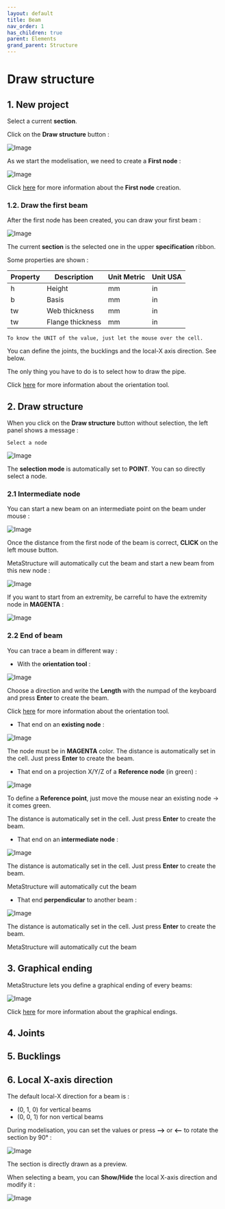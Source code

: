 ```yaml
---
layout: default
title: Beam
nav_order: 1
has_children: true
parent: Elements
grand_parent: Structure
---
```


# Draw structure

## 1. New project

Select a current **section**.

Click on the **Draw structure** button :

![Image](../../../Images/Structure9.jpg)

As we start the modelisation, we need to create a **First node** :

![Image](../../../Images/Node9.jpg)

Click [here](https://documentation.metapiping.com/Structure/Elements/Node.html) for more information about the **First node** creation.

### 1.2. Draw the first beam

After the first node has been created, you can draw your first beam :

![Image](../../../Images/Beam12.jpg)

The current **section** is the selected one in the upper **specification** ribbon.

Some properties are shown :

| Property | Description | Unit Metric | Unit USA |
| -------- | ----------- | ---- | ---- |
| h | Height | mm | in |
| b | Basis | mm | in |
| tw | Web thickness | mm | in |
| tw | Flange thickness | mm | in |

    To know the UNIT of the value, just let the mouse over the cell. 

You can define the joints, the bucklings and the local-X axis direction. See below.

The only thing you have to do is to select how to draw the pipe.

Click [here](https://documentation.metapiping.com/Design/Elements/Orientation.html) for more information about the orientation tool.


## 2. Draw structure

When you click on the **Draw structure** button without selection, the left panel shows a message :

    Select a node

![Image](../../../Images/Beam13.jpg)

The **selection mode** is automatically set to **POINT**. You can so directly select a node.

### 2.1 Intermediate node

You can start a new beam on an intermediate point on the beam under mouse :

![Image](../../../Images/Beam14.jpg)

Once the distance from the first node of the beam is correct, **CLICK** on the left mouse button.

MetaStructure will automatically cut the beam and start a new beam from this new node :

![Image](../../../Images/Beam16.jpg)

If you want to start from an extremity, be carreful to have the extremity node in **MAGENTA** :

![Image](../../../Images/Beam15.jpg)

### 2.2 End of beam

You can trace a beam in different way :

* With the **orientation tool** :

![Image](../../../Images/Beam17.jpg)

Choose a direction and write the **Length** with the numpad of the keyboard and press **Enter** to create the beam.

Click [here](https://documentation.metapiping.com/Design/Elements/Orientation.html) for more information about the orientation tool.

* That end on an **existing node** :

![Image](../../../Images/Beam18.jpg)

The node must be in **MAGENTA** color. The distance is automatically set in the cell. Just press **Enter** to create the beam.

* That end on a projection X/Y/Z of a **Reference node** (in green) :

![Image](../../../Images/Beam20.jpg)

To define a **Reference point**, just move the mouse near an existing node -> it comes green.

The distance is automatically set in the cell. Just press **Enter** to create the beam.

* That end on an **intermediate node** :

![Image](../../../Images/Beam19.jpg)

The distance is automatically set in the cell. Just press **Enter** to create the beam.

MetaStructure will automatically cut the beam

* That end **perpendicular** to another beam :

![Image](../../../Images/Beam21.jpg)

The distance is automatically set in the cell. Just press **Enter** to create the beam.

MetaStructure will automatically cut the beam


## 3. Graphical ending

MetaStructure lets you define a graphical ending of every beams:

![Image](../../../Images/End11.jpg)

Click [here](https://documentation.metapiping.com/Structure/Elements/Beam/Ending.html) for more information about the graphical endings.

## 4. Joints


## 5. Bucklings


## 6. Local X-axis direction

The default local-X direction for a beam is :

* (0, 1, 0) for vertical beams
* (0, 0, 1) for non vertical beams

During modelisation, you can set the values or press **-->** or **<--** to rotate the section by 90° :

![Image](../../../Images/Beam22.jpg)

The section is directly drawn as a preview.

When selecting a beam, you can **Show/Hide** the local X-axis direction and modify it :

![Image](../../../Images/Beam23.jpg)